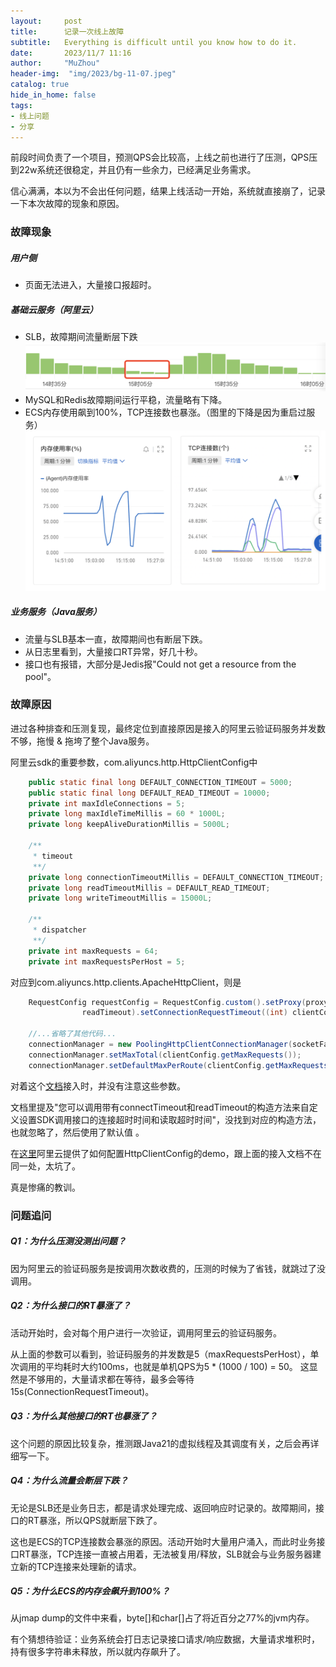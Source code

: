 ```yaml
---
layout:     post
title:      记录一次线上故障
subtitle:   Everything is difficult until you know how to do it.
date:       2023/11/7 11:16
author:     "MuZhou"
header-img:  "img/2023/bg-11-07.jpeg"
catalog: true
hide_in_home: false
tags:
- 线上问题
- 分享
---
```

前段时间负责了一个项目，预测QPS会比较高，上线之前也进行了压测，QPS压到22w系统还很稳定，并且仍有一些余力，已经满足业务需求。

信心满满，本以为不会出任何问题，结果上线活动一开始，系统就直接崩了，记录一下本次故障的现象和原因。

### 故障现象
##### 用户侧
- 页面无法进入，大量接口报超时。

##### 基础云服务（阿里云）
- SLB，故障期间流量断层下跌
  ![SLB流量断崖式下跌](/img/2023/SLB流量断崖式下跌.png)
- MySQL和Redis故障期间运行平稳，流量略有下降。
- ECS内存使用飙到100%，TCP连接数也暴涨。（图里的下降是因为重启过服务）
  ![ECS异常](/img/2023/ECS异常.png)

##### 业务服务（Java服务）
- 流量与SLB基本一直，故障期间也有断层下跌。
- 从日志里看到，大量接口RT异常，好几十秒。
- 接口也有报错，大部分是Jedis报"Could not get a resource from the pool"。

### 故障原因
进过各种排查和压测复现，最终定位到直接原因是接入的阿里云验证码服务并发数不够，拖慢 & 拖垮了整个Java服务。

阿里云sdk的重要参数，com.aliyuncs.http.HttpClientConfig中
```java
    public static final long DEFAULT_CONNECTION_TIMEOUT = 5000;
    public static final long DEFAULT_READ_TIMEOUT = 10000;
    private int maxIdleConnections = 5;
    private long maxIdleTimeMillis = 60 * 1000L;
    private long keepAliveDurationMillis = 5000L;
    
    /**
     * timeout
     **/
    private long connectionTimeoutMillis = DEFAULT_CONNECTION_TIMEOUT;
    private long readTimeoutMillis = DEFAULT_READ_TIMEOUT;
    private long writeTimeoutMillis = 15000L;

    /**
     * dispatcher
     **/
    private int maxRequests = 64;
    private int maxRequestsPerHost = 5;
```

对应到com.aliyuncs.http.clients.ApacheHttpClient，则是
```java
    RequestConfig requestConfig = RequestConfig.custom().setProxy(proxy).setConnectTimeout(connectTimeout).setSocketTimeout(
                readTimeout).setConnectionRequestTimeout((int) clientConfig.getWriteTimeoutMillis()).build();

    //...省略了其他代码...
    connectionManager = new PoolingHttpClientConnectionManager(socketFactoryRegistryBuilder.build());
    connectionManager.setMaxTotal(clientConfig.getMaxRequests());
    connectionManager.setDefaultMaxPerRoute(clientConfig.getMaxRequestsPerHost());
```

对着这个[文档](https://help.aliyun.com/document_detail/122249.html?spm=a2c4g.122070.0.0.70fd4c57w6ZKUy)接入时，并没有注意这些参数。

文档里提及"您可以调用带有connectTimeout和readTimeout的构造方法来自定义设置SDK调用接口的连接超时时间和读取超时时间"，没找到对应的构造方法，也就忽略了，然后使用了默认值 。

在[这里](https://help.aliyun.com/zh/sdk/developer-reference/connection-pool-of-an-http-client-1)阿里云提供了如何配置HttpClientConfig的demo，跟上面的接入文档不在同一处，太坑了。
  
真是惨痛的教训。

### 问题追问
##### Q1：为什么压测没测出问题？
因为阿里云的验证码服务是按调用次数收费的，压测的时候为了省钱，就跳过了没调用。
##### Q2：为什么接口的RT暴涨了？
活动开始时，会对每个用户进行一次验证，调用阿里云的验证码服务。

从上面的参数可以看到，验证码服务的并发数是5（maxRequestsPerHost），单次调用的平均耗时大约100ms，也就是单机QPS为5 * (1000 / 100) = 50。
这显然是不够用的，大量请求都在等待，最多会等待15s(ConnectionRequestTimeout)。
##### Q3：为什么其他接口的RT也暴涨了？
这个问题的原因比较复杂，推测跟Java21的虚拟线程及其调度有关，之后会再详细写一下。
##### Q4：为什么流量会断层下跌？
无论是SLB还是业务日志，都是请求处理完成、返回响应时记录的。故障期间，接口的RT暴涨，所以QPS就断层下跌了。

这也是ECS的TCP连接数会暴涨的原因。活动开始时大量用户涌入，而此时业务接口RT暴涨，TCP连接一直被占用着，无法被复用/释放，SLB就会与业务服务器建立新的TCP连接来处理新的请求。

##### Q5：为什么ECS的内存会飙升到100%？
从jmap dump的文件中来看，byte[]和char[]占了将近百分之77%的jvm内存。

有个猜想待验证：业务系统会打日志记录接口请求/响应数据，大量请求堆积时，持有很多字符串未释放，所以就内存飙升了。
